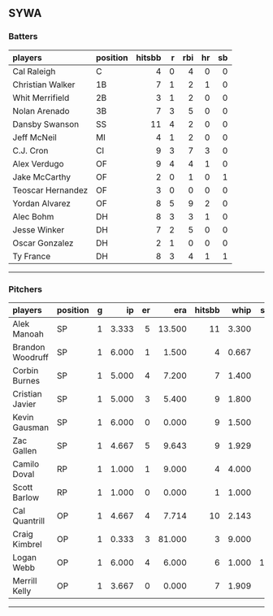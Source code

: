 ## SYWA

### Batters

 |players           |position | hitsbb|  r| rbi| hr| sb| 
|:-----------------|:--------|------:|--:|---:|--:|--:| 
|Cal Raleigh       |C        |      4|  0|   4|  0|  0| 
|Christian Walker  |1B       |      7|  1|   2|  1|  0| 
|Whit Merrifield   |2B       |      3|  1|   2|  0|  0| 
|Nolan Arenado     |3B       |      7|  3|   5|  0|  0| 
|Dansby Swanson    |SS       |     11|  4|   2|  0|  0| 
|Jeff McNeil       |MI       |      4|  1|   2|  0|  0| 
|C.J. Cron         |CI       |      9|  3|   7|  3|  0| 
|Alex Verdugo      |OF       |      9|  4|   4|  1|  0| 
|Jake McCarthy     |OF       |      2|  0|   1|  0|  1| 
|Teoscar Hernandez |OF       |      3|  0|   0|  0|  0| 
|Yordan Alvarez    |OF       |      8|  5|   9|  2|  0| 
|Alec Bohm         |DH       |      8|  3|   3|  1|  0| 
|Jesse Winker      |DH       |      7|  2|   5|  0|  0| 
|Oscar Gonzalez    |DH       |      2|  1|   0|  0|  0| 
|Ty France         |DH       |      8|  3|   4|  1|  1| 

* * *

### Pitchers

 
|players          |position |  g|    ip| er|    era| hitsbb|  whip| so|  w| sv| 
|:----------------|:--------|--:|-----:|--:|------:|------:|-----:|--:|--:|--:| 
|Alek Manoah      |SP       |  1| 3.333|  5| 13.500|     11| 3.300|  3|  0|  0| 
|Brandon Woodruff |SP       |  1| 6.000|  1|  1.500|      4| 0.667|  8|  0|  0| 
|Corbin Burnes    |SP       |  1| 5.000|  4|  7.200|      7| 1.400|  3|  0|  0| 
|Cristian Javier  |SP       |  1| 5.000|  3|  5.400|      9| 1.800|  6|  0|  0| 
|Kevin Gausman    |SP       |  1| 6.000|  0|  0.000|      9| 1.500|  7|  0|  0| 
|Zac Gallen       |SP       |  1| 4.667|  5|  9.643|      9| 1.929|  7|  0|  0| 
|Camilo Doval     |RP       |  1| 1.000|  1|  9.000|      4| 4.000|  1|  0|  1| 
|Scott Barlow     |RP       |  1| 1.000|  0|  0.000|      1| 1.000|  0|  0|  0| 
|Cal Quantrill    |OP       |  1| 4.667|  4|  7.714|     10| 2.143|  3|  0|  0| 
|Craig Kimbrel    |OP       |  1| 0.333|  3| 81.000|      3| 9.000|  1|  0|  0| 
|Logan Webb       |OP       |  1| 6.000|  4|  6.000|      6| 1.000| 12|  0|  0| 
|Merrill Kelly    |OP       |  1| 3.667|  0|  0.000|      7| 1.909|  4|  0|  0| 


* * *


